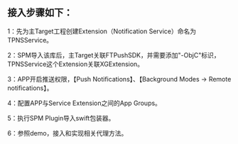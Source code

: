 ## 接入步骤如下：

1：先为主Target工程创建Extension（Notification Service）命名为TPNSService。

2：SPM导入该库后，主Target关联FTPushSDK，并需要添加"-ObjC"标识，TPNSService这个Extension关联XGExtension。
 
3：APP开启推送权限，【Push Notifications】、【Background Modes -> Remote notifications】。
    
4：配置APP与Service Extension之间的App Groups。

5：执行SPM Plugin导入swift包装器。

6：参照demo，接入和实现相关代理方法。
